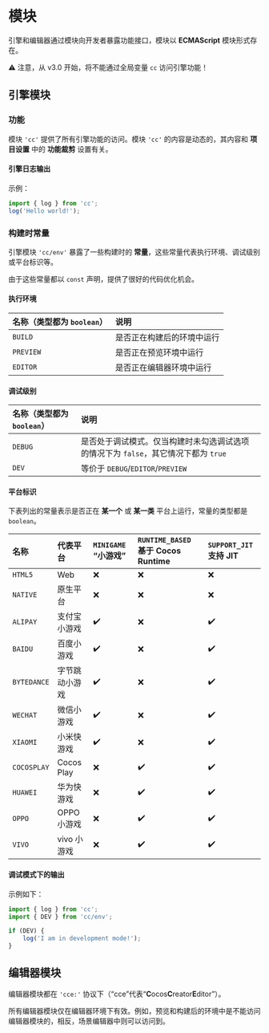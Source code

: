 # 模块

引擎和编辑器通过模块向开发者暴露功能接口，模块以 **ECMAScript** 模块形式存在。

⚠️ 注意，从 v3.0 开始，将不能通过全局变量 `cc` 访问引擎功能！

## 引擎模块

### 功能

模块 `'cc'` 提供了所有引擎功能的访问。模块 `'cc'` 的内容是动态的，其内容和 **项目设置** 中的 **功能裁剪** 设置有关。

#### 引擎日志输出

示例：

```ts
import { log } from 'cc';
log('Hello world!');
```

### 构建时常量

引擎模块 `'cc/env'` 暴露了一些构建时的 **常量**，这些常量代表执行环境、调试级别或平台标识等。

由于这些常量都以 `const` 声明，提供了很好的代码优化机会。

#### 执行环境

| 名称（类型都为 `boolean`）| 说明    |
| :-------- | :------------------- |
| `BUILD`   | 是否正在构建后的环境中运行 |
| `PREVIEW` | 是否正在预览环境中运行    |
| `EDITOR`  | 是否正在编辑器环境中运行  |

#### 调试级别

| 名称（类型都为 `boolean`） | 说明 |
| :------ | :------ |
| `DEBUG` | 是否处于调试模式。仅当构建时未勾选调试选项的情况下为 `false`，其它情况下都为 `true` |
| `DEV`   | 等价于 `DEBUG`/`EDITOR`/`PREVIEW` |

#### 平台标识

下表列出的常量表示是否正在 **某一个** 或 **某一类** 平台上运行，常量的类型都是 `boolean`。
<!-- 下表请按字典序排序 -->

| 名称        | 代表平台      | `MINIGAME` “小游戏” | `RUNTIME_BASED` 基于 Cocos Runtime | `SUPPORT_JIT` 支持 JIT |
| :---------- | :---------- | :----------------- | :----------------- | :----------------- |
| `HTML5`     | Web         | ❌                  | ❌                 | ❌                 |
| `NATIVE`    | 原生平台     | ❌                  | ❌                 | ❌                 |
| `ALIPAY`    | 支付宝小游戏  | ✔️                   | ❌                 | ✔️                 |
| `BAIDU`     | 百度小游戏    | ✔️                   | ❌                | ✔️                  |
| `BYTEDANCE` | 字节跳动小游戏 | ✔️                   | ❌                | ✔️                  |
| `WECHAT`    | 微信小游戏    | ✔️                   | ❌                | ✔️                  |
| `XIAOMI`    | 小米快游戏    | ✔️                   | ❌                | ✔️                  |
| `COCOSPLAY` | Cocos Play  | ❌                   | ✔️                 | ✔️                 |
| `HUAWEI`    | 华为快游戏    | ❌                   | ✔️                 | ✔️                 |
| `OPPO`      | OPPO 小游戏  | ❌                   | ✔️                 | ✔️                 |
| `VIVO`      | vivo 小游戏  | ❌                   | ✔️                 | ✔️                 |

#### 调试模式下的输出

示例如下：

```ts
import { log } from 'cc';
import { DEV } from 'cc/env';

if (DEV) {
    log('I am in development mode!');
}
```

## 编辑器模块

编辑器模块都在 `'cce:'` 协议下（“cce”代表“**C**ocos**C**reator**E**ditor”）。

所有编辑器模块仅在编辑器环境下有效。例如，预览和构建后的环境中是不能访问编辑器模块的，相反，场景编辑器中则可以访问到。

<!--
| 模块名称      | 用于           |
|---------------|----------------|
| `'cce:gizmo'` | Gizmo          |
-->
